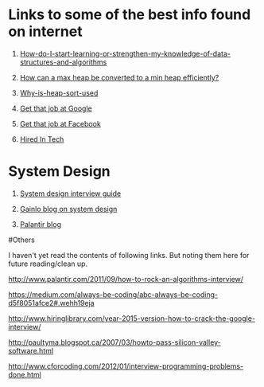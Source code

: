 # Links to some of the best info found on internet

1. [How-do-I-start-learning-or-strengthen-my-knowledge-of-data-structures-and-algorithms](https://www.quora.com/How-do-I-start-learning-or-strengthen-my-knowledge-of-data-structures-and-algorithms/answer/Pawan-Bhadauria)

2. [How can a max heap be converted to a min heap efficiently?](https://www.quora.com/How-can-a-max-heap-be-converted-to-a-min-heap-efficiently)

3. [Why-is-heap-sort-used](https://www.quora.com/Why-is-heap-sort-used/answer/Pawan-Bhadauria)

4. [Get that job at Google](http://steve-yegge.blogspot.com/2008/03/get-that-job-at-google.html)

5. [Get that job at Facebook](https://www.facebook.com/notes/facebook-engineering/get-that-job-at-facebook/10150964382448920)

6. [Hired In Tech](https://www.hiredintech.com)

# System Design

1. [System design interview guide](https://github.com/checkcheckzz/system-design-interview)

2. [Gainlo blog on system design](http://blog.gainlo.co/index.php/category/system-design-interview-questions/)

3. [Palantir blog](https://www.palantir.com/2011/10/how-to-ace-a-systems-design-interview/)


#Others




I haven't yet read the contents of following links. But noting them here for future reading/clean up.





http://www.palantir.com/2011/09/how-to-rock-an-algorithms-interview/

https://medium.com/always-be-coding/abc-always-be-coding-d5f8051afce2#.wehh19eja

http://www.hiringlibrary.com/year-2015-version-how-to-crack-the-google-interview/


http://paultyma.blogspot.ca/2007/03/howto-pass-silicon-valley-software.html


http://www.cforcoding.com/2012/01/interview-programming-problems-done.html


